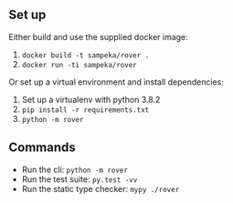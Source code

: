 ## Set up

Either build and use the supplied docker image:

1. `docker build -t sampeka/rover .`
2. `docker run -ti sampeka/rover`

Or set up a virtual environment and install dependencies:

1. Set up a virtualenv with python 3.8.2
2. `pip install -r requirements.txt`
3. `python -m rover`

## Commands

- Run the cli: `python -m rover`
- Run the test suite: `py.test -vv`
- Run the static type checker: `mypy ./rover`
